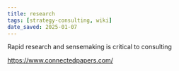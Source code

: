 ```yaml
---
title: research
tags: [strategy-consulting, wiki]
date_saved: 2025-01-07
---
```


Rapid research and sensemaking is critical to consulting

<https://www.connectedpapers.com/>